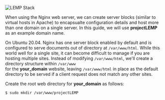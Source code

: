 ![LEMP Stack](https://github.com/silviob99/Project-2-Linux-Administration-NginX-MySQL-PHP-LEMP/assets/107585020/3275435e-e0bd-4ef1-a8a9-d5e36efbde81)

When using the Nginx web server, we can create server blocks (similar to virtual hosts in Apache) to encapsualte configuration details and host more than one domain on a single server. In this guide, we will use **projectLEMP** as an example domain name. 

On Ubuntu 20.04. Nginx has one server block enabled by default and is configured to serve documents out of directory at ```/var/www/html```. While this world well for a single site, it can become difficult to manage if you are hosting multiple sites. Instead of modifying ```/var/www/html```, we'll create a directory structure within ```/var/www```  
for the **your_domain** website, leaving ```/var/www/html``` in place as the default directory to be served if a client request does not match any other sites.  

Create the root web directory for **your_domain** as follows:  

```
$ sudo mkdir /var/www/projectLEMP
```
